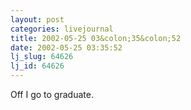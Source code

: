 ```yaml
---
layout: post
categories: livejournal
title: 2002-05-25 03&colon;35&colon;52
date: 2002-05-25 03:35:52
lj_slug: 64626
lj_id: 64626
---
```

Off I go to graduate.
